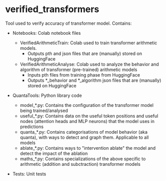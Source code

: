 # verified_transformers
Tool used to verify accuracy of transformer model. Contains:

- Notebooks: Colab notebook files
  - VerifiedArithmeticTrain: Colab used to train transformer arithmetic models. 
    - Outputs pth and json files that are (manually) stored on HuggingFace
  - VerifiedArithmeticAnalyse: Colab used to analyze the behavior and algorithm of transformer (pre-trained) arithmetic models
      - Inputs pth files from training phase from HuggingFace
      - Outputs *_behavior and *_algorithm json files that are (manually) stored on HuggingFace
      
- QuantaTools: Python library code
  - model_*.py: Contains the configuration of the transformer model being trained/analysed
  - useful_*.py: Contains data on the useful token positions and useful nodes (attention heads and MLP neurons) that the model uses in predictions
  - quanta_*.py: Contains categorisations of model behavior (aka quanta), with ways to detect and graph them. Applicable to all models
  - ablate_*.py: Contains ways to "intervention ablate" the model and detect the impact of the ablation
  - maths_*.py: Contains specializations of the above specific to arithmetic (addition and subctraction) transformer models
          
- Tests: Unit tests 
